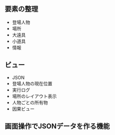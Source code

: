 ## 要素の整理
- 登場人物
- 場所
- 大遠具
- 小道具
- 情報

## ビュー
- JSON
- 登場人物の現在位置
- 実行ログ
- 場所のレイアウト表示
- 人物ごとの所有物
- 因果ビュー

## 画面操作でJSONデータを作る機能
